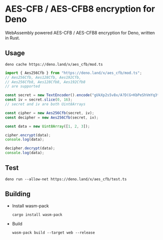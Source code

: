# AES-CFB / AES-CFB8 encryption for Deno

WebAssembly powered AES-CFB / AES-CFB8 encryption for Deno, written in Rust.

## Usage

    deno cache https://deno.land/x/aes_cfb/mod.ts


```typescript
import { Aes256Cfb } from "https://deno.land/x/aes_cfb/mod.ts";
// Aes256Cfb, Aes128Cfb, Aes192Cfb, 
// Aes256Cfb8, Aes128Cfb8, Aes192Cfb8
// are supported

const secret = new TextEncoder().encode("gUkXp2s5v8x/A?D(G+KbPeShVmYq3t6w");
const iv = secret.slice(0, 16);
// secret and iv are both Uint8Arrays

const cipher = new Aes256Cfb(secret, iv);
const decipher = new Aes256Cfb(secret, iv);

const data = new Uint8Array([1, 2, 3]);

cipher.encrypt(data);
console.log(data);

decipher.decrypt(data);
console.log(data);
```

## Test

    deno run --allow-net https://deno.land/x/aes_cfb/test.ts

## Building

- Install wasm-pack
  
      cargo install wasm-pack

- Build

      wasm-pack build --target web --release
